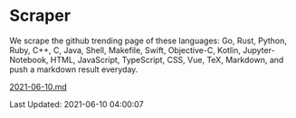# Scraper

We scrape the github trending page of these languages: Go, Rust, Python, Ruby, C++, C, Java, Shell, Makefile, Swift, Objective-C, Kotlin, Jupyter-Notebook, HTML, JavaScript, TypeScript, CSS, Vue, TeX, Markdown, and push a markdown result everyday.

[2021-06-10.md](https://github.com/yangwenmai/github-trending-backup/blob/master/2021-06-10.md)

Last Updated: 2021-06-10 04:00:07